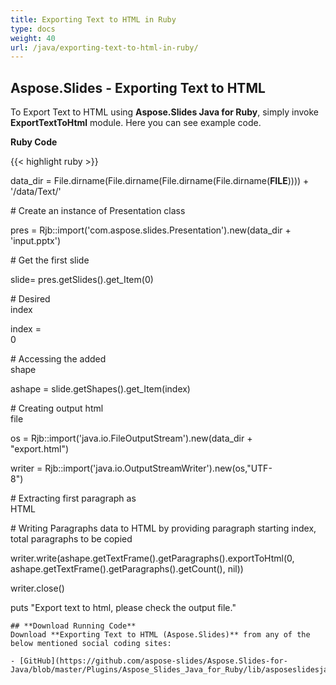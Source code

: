 ```yaml
---
title: Exporting Text to HTML in Ruby
type: docs
weight: 40
url: /java/exporting-text-to-html-in-ruby/
---
```


## **Aspose.Slides - Exporting Text to HTML**
To Export Text to HTML using **Aspose.Slides Java for Ruby**, simply invoke **ExportTextToHtml** module. Here you can see example code.

**Ruby Code**

{{< highlight ruby >}}

 data_dir = File.dirname(File.dirname(File.dirname(File.dirname(__FILE__)))) + '/data/Text/'



\# Create an instance of Presentation class

pres = Rjb::import('com.aspose.slides.Presentation').new(data_dir + 'input.pptx')

\# Get the first slide

slide= pres.getSlides().get_Item(0)

\# Desired index                                                                                                                  

index = 0                                                                                                                    



\# Accessing the added shape                                                                                                      

ashape = slide.getShapes().get_Item(index)



\# Creating output html file                                                                                                  

os = Rjb::import('java.io.FileOutputStream').new(data_dir + "export.html")                                                    

writer = Rjb::import('java.io.OutputStreamWriter').new(os,"UTF-8")                                                                



\# Extracting first paragraph as HTML                                                                                        

\# Writing Paragraphs data to HTML by providing paragraph starting index, total paragraphs to be copied                       

writer.write(ashape.getTextFrame().getParagraphs().exportToHtml(0, ashape.getTextFrame().getParagraphs().getCount(), nil))

writer.close()                    

puts "Export text to html, please check the output file."

```
## **Download Running Code**
Download **Exporting Text to HTML (Aspose.Slides)** from any of the below mentioned social coding sites:

- [GitHub](https://github.com/aspose-slides/Aspose.Slides-for-Java/blob/master/Plugins/Aspose_Slides_Java_for_Ruby/lib/asposeslidesjava/Text/exporttexttohtml.rb)
